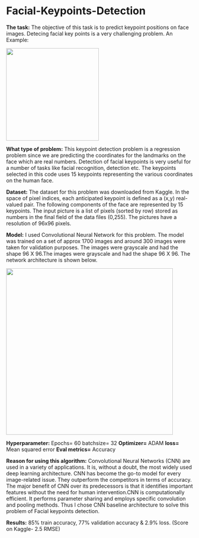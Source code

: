 # Facial-Keypoints-Detection
**The task:**  The objective of this task is to predict keypoint positions on face images. Detecing facial key points is a very challenging problem.
An Example: 

<img src="https://github.com/loveleen-amar/Mini_Project-Facial_Keypoints_Detection/blob/main/1.png" width="250">  


**What type of problem:** This keypoint detection problem is a regression problem since we are predicting the coordinates for the landmarks on the face which are real numbers. Detection of facial keypoints is very useful for a number of tasks like facial recognition, detection etc. The keypoints selected in this code uses 15 keypoints representing the various coordinates on the human face. 

**Dataset:** The dataset for this problem was downloaded from Kaggle. In the space of pixel indices, each anticipated keypoint is defined as a (x,y) real-valued pair. The following components of the face are represented by 15 keypoints. The input picture is a list of pixels (sorted by row) stored as numbers in the final field of the data files (0,255). The pictures have a resolution of 96x96 pixels.

**Model:** I used Convolutional Neural Network for this problem. The model was trained on a set of approx 1700 images and around 300 images were taken for validation purposes. 
The images were grayscale and had the shape 96 X 96.The images were grayscale and had the shape 96 X 96. The network architecture is shown below.


<img src="https://github.com/loveleen-amar/Mini_Project-Facial_Keypoints_Detection/blob/main/2.JPG" width="450">  

**Hyperparameter:**
Epochs= 60
batchsize= 32
**Optimizer=** ADAM
**loss=** Mean squared error
**Eval metrics=** Accuracy

**Reason for using this algorithm:** Convolutional Neural Networks (CNN) are used in a variety of applications. It is, without a doubt, the most widely used deep learning architecture. CNN has become the go-to model for every image-related issue. They outperform the competitors in terms of accuracy. The major benefit of CNN over its predecessors is that it identifies important features without the need for human intervention.CNN is computationally efficient. It performs parameter sharing and employs specific convolution and pooling methods. Thus I chose CNN baseline architecture to solve this problem of Facial keypoints detection.

**Results:**  85% train accuracy, 77% validation accuracy & 2.9% loss. (Score on Kaggle- 2.5 RMSE)


